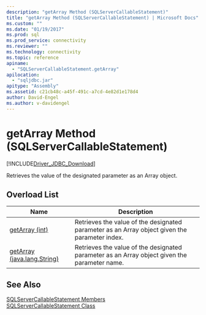 ```yaml
---
description: "getArray Method (SQLServerCallableStatement)"
title: "getArray Method (SQLServerCallableStatement) | Microsoft Docs"
ms.custom: ""
ms.date: "01/19/2017"
ms.prod: sql
ms.prod_service: connectivity
ms.reviewer: ""
ms.technology: connectivity
ms.topic: reference
apiname: 
  - "SQLServerCallableStatement.getArray"
apilocation: 
  - "sqljdbc.jar"
apitype: "Assembly"
ms.assetid: c21cb48c-a45f-491c-a7cd-4e82d1e178d4
author: David-Engel
ms.author: v-davidengel
---
```

# getArray Method (SQLServerCallableStatement)
[!INCLUDE[Driver_JDBC_Download](../../../includes/driver_jdbc_download.md)]

  Retrieves the value of the designated parameter as an Array object.  
  
## Overload List  
  
|Name|Description|  
|----------|-----------------|  
|[getArray (int)](../../../connect/jdbc/reference/getarray-method-int.md)|Retrieves the value of the designated parameter as an Array object given the parameter index.|  
|[getArray (java.lang.String)](../../../connect/jdbc/reference/getarray-method-java-lang-string.md)|Retrieves the value of the designated parameter as an Array object given the parameter name.|  
  
## See Also  
 [SQLServerCallableStatement Members](../../../connect/jdbc/reference/sqlservercallablestatement-members.md)   
 [SQLServerCallableStatement Class](../../../connect/jdbc/reference/sqlservercallablestatement-class.md)  
  
  
